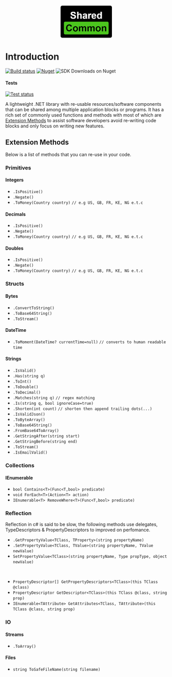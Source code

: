 <p align="center">
  <img height="100" src="https://raw.githubusercontent.com/tmacharia/Shared.Common/master/Docs/logo.png" 
			 alt="Shared.Common logo" title="Shared.Common logo">
</p>

# Introduction

[![Build status](https://ci.appveyor.com/api/projects/status/cj2wsayj5l7nea8e?svg=true)](https://ci.appveyor.com/project/tmacharia/shared-common)
[![Nuget](https://img.shields.io/nuget/vpre/Shared.Common.svg?logo=nuget&link=https://www.nuget.org/packages/Shared.Common//left)](https://www.nuget.org/packages/Shared.Common)
![SDK Downloads on Nuget](https://img.shields.io/nuget/dt/Shared.Common.svg?label=downloads&logo=nuget&link=https://www.nuget.org/packages/Shared.Common//left)

#### Tests

[![Test status](http://teststatusbadge.azurewebsites.net/api/status/tmacharia/shared-common)](https://ci.appveyor.com/project/tmacharia/shared-common/builds/25472791/tests)

A lightweight .NET library with re-usable resources/software components that can be shared among multiple application blocks or programs. It has a rich set of commonly used functions and methods with most of which are [Extension Methods](https://docs.microsoft.com/en-us/dotnet/csharp/programming-guide/classes-and-structs/extension-methods) to assist software developers avoid re-writing code blocks and only focus on writing new features.

## Extension Methods

Below is a list of methods that you can re-use in your code.

### Primitives

#### Integers

+ `.IsPositive()`
+ `.Negate()`
+ `.ToMoney(Country country)`  `// e.g US, GB, FR, KE, NG e.t.c`

#### Decimals

+ `.IsPositive()`
+ `.Negate()`
+ `.ToMoney(Country country)`  `// e.g US, GB, FR, KE, NG e.t.c`
  
#### Doubles

+ `.IsPositive()`
+ `.Negate()`
+ `.ToMoney(Country country)`  `// e.g US, GB, FR, KE, NG e.t.c`

### Structs

#### Bytes

+ `.ConvertToString()`
+ `.ToBase64String()`
+ `.ToStream()`

#### DateTime

+ `.ToMoment(DateTime? currentTime=null)` `// converts to human readable time`

#### Strings

+ `.IsValid()`
+ `.Has(string q)`
+ `.ToInt()`
+ `.ToDouble()`
+ `.ToDecimal()`
+ `.Matches(string q)` `// regex matching`
+ `.Is(string q, bool ignoreCase=true)`
+ `.Shorten(int count)` `// shorten then append trailing dots(...)`
+ `.IsValidJson()`
+ `.ToByteArray()`
+ `.ToBase64String()`
+ `.FromBase64ToArray()`
+ `.GetStringAfter(string start)`
+ `.GetStringBefore(string end)`
+ `.ToStream()`
+ `.IsEmailValid()`

### Collections

#### IEnumerable

+ `bool Contains<T>(Func<T,bool> predicate)`
+ `void ForEach<T>(Action<T> action)`
+ `IEnumerable<T> RemoveWhere<T>(Func<T,bool> predicate)`

### Reflection

Reflection in c# is said to be slow, the following methods use delegates, TypeDescriptors & PropertyDescriptors to improved on perfomance.

+ `.GetPropertyValue<TClass, TProperty>(string propertyName)`
+ `.SetPropertyValue<TClass, TValue>(string propertyName, TValue newValue)`
+ `SetPropertyValue<TClass>(string propertyName, Type propType, object newValue)`

<br/>

+ `PropertyDescriptor[] GetPropertyDescriptors<TClass>(this TClass @class)`
+ `PropertyDescriptor GetDescriptor<TClass>(this TClass @class, string prop)`
+ `IEnumerable<TAttribute> GetAttributes<TClass, TAttribute>(this TClass @class, string prop)`

### IO

#### Streams

+ `.ToArray()`
  
#### Files

+ `string ToSafeFileName(string filename)`
  
